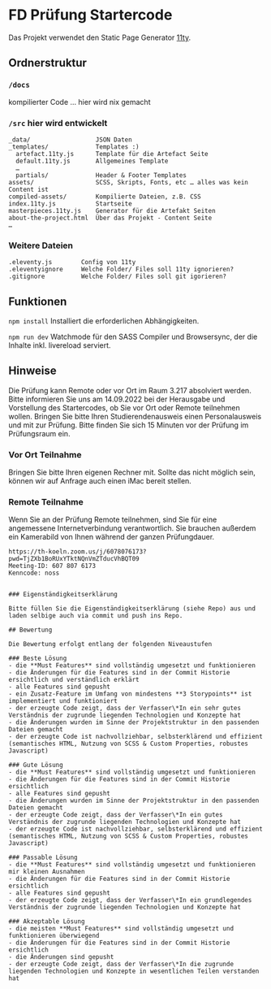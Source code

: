 # FD Prüfung Startercode

Das Projekt verwendet den Static Page Generator [11ty](https://www.11ty.dev/docs/).


## Ordnerstruktur

### `/docs`

kompilierter Code … hier wird nix gemacht

### `/src` hier wird entwickelt

```
_data/                  JSON Daten
_templates/             Templates :)
  artefact.11ty.js      Template für die Artefact Seite
  default.11ty.js       Allgemeines Template
  …
  partials/             Header & Footer Templates
assets/                 SCSS, Skripts, Fonts, etc … alles was kein Content ist
compiled-assets/        Kompilierte Dateien, z.B. CSS
index.11ty.js           Startseite
masterpieces.11ty.js    Generator für die Artefakt Seiten
about-the-project.html  Über das Projekt - Content Seite
…
```

### Weitere Dateien

```
.eleventy.js        Config von 11ty
.eleventyignore     Welche Folder/ Files soll 11ty ignorieren?
.gitignore          Welche Folder/ Files soll git igorieren?
```

## Funktionen

`npm install`
Installiert die erforderlichen Abhängigkeiten.

`npm run dev` 
Watchmode für den SASS Compiler und Browsersync, der die Inhalte inkl. livereload serviert.


## Hinweise

Die Prüfung kann Remote oder vor Ort im Raum 3.217 absolviert werden. Bitte informieren Sie uns am 14.09.2022 bei der Herausgabe und Vorstellung des Startercodes, ob Sie vor Ort oder Remote teilnehmen wollen. Bringen Sie bitte Ihren Studierendenausweis einen Personalausweis und mit zur Prüfung. Bitte finden Sie sich 15 Minuten vor der Prüfung im Prüfungsraum ein.

### Vor Ort Teilnahme

Bringen Sie bitte Ihren eigenen Rechner mit. Sollte das nicht möglich sein, können wir auf Anfrage auch einen iMac bereit stellen. 

### Remote Teilnahme

Wenn Sie an der Prüfung Remote teilnehmen, sind Sie für eine angemessene Internetverbindung verantwortlich. Sie brauchen außerdem ein Kamerabild von Ihnen während der ganzen Prüfungdauer.

```
https://th-koeln.zoom.us/j/6078076173?pwd=TjZXb1BoRUxYTktNQnVmZTducVhBQT09
Meeting-ID: 607 807 6173
Kenncode: noss


### Eigenständigkeitserklärung

Bitte füllen Sie die Eigenständigkeitserklärung (siehe Repo) aus und laden selbige auch via commit und push ins Repo.

## Bewertung

Die Bewertung erfolgt entlang der folgenden Niveaustufen

### Beste Lösung
- die **Must Features** sind vollständig umgesetzt und funktionieren
- die Änderungen für die Features sind in der Commit Historie ersichtlich und verständlich erklärt
- alle Features sind gepusht
- ein Zusatz-Feature im Umfang von mindestens **3 Storypoints** ist implementiert und funktioniert
- der erzeugte Code zeigt, dass der Verfasser\*In ein sehr gutes Verständnis der zugrunde liegenden Technologien und Konzepte hat 
- die Änderungen wurden im Sinne der Projektstruktur in den passenden Dateien gemacht
- der erzeugte Code ist nachvollziehbar, selbsterklärend und effizient (semantisches HTML, Nutzung von SCSS & Custom Properties, robustes Javascript)

### Gute Lösung
- die **Must Features** sind vollständig umgesetzt und funktionieren
- die Änderungen für die Features sind in der Commit Historie ersichtlich
- alle Features sind gepusht
- die Änderungen wurden im Sinne der Projektstruktur in den passenden Dateien gemacht
- der erzeugte Code zeigt, dass der Verfasser\*In ein gutes Verständnis der zugrunde liegenden Technologien und Konzepte hat
- der erzeugte Code ist nachvollziehbar, selbsterklärend und effizient (semantisches HTML, Nutzung von SCSS & Custom Properties, robustes Javascript)

### Passable Lösung
- die **Must Features** sind vollständig umgesetzt und funktionieren mir kleinen Ausnahmen
- die Änderungen für die Features sind in der Commit Historie ersichtlich
- alle Features sind gepusht
- der erzeugte Code zeigt, dass der Verfasser\*In ein grundlegendes Verständnis der zugrunde liegenden Technologien und Konzepte hat

### Akzeptable Lösung
- die meisten **Must Features** sind vollständig umgesetzt und funktionieren überwiegend
- die Änderungen für die Features sind in der Commit Historie ersichtlich
- die Änderungen sind gepusht
- der erzeugte Code zeigt, dass der Verfasser\*In die zugrunde liegenden Technologien und Konzepte in wesentlichen Teilen verstanden hat
